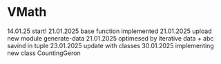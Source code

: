 # VMath
14.01.25 start!
21.01.2025 base function implemented
21.01.2025 upload new module generate-data
21.01.2025 optimesed by iterative data + abc savind in tuple
23.01.2025 update with classes
30.01.2025 implementing new class CountingGeron